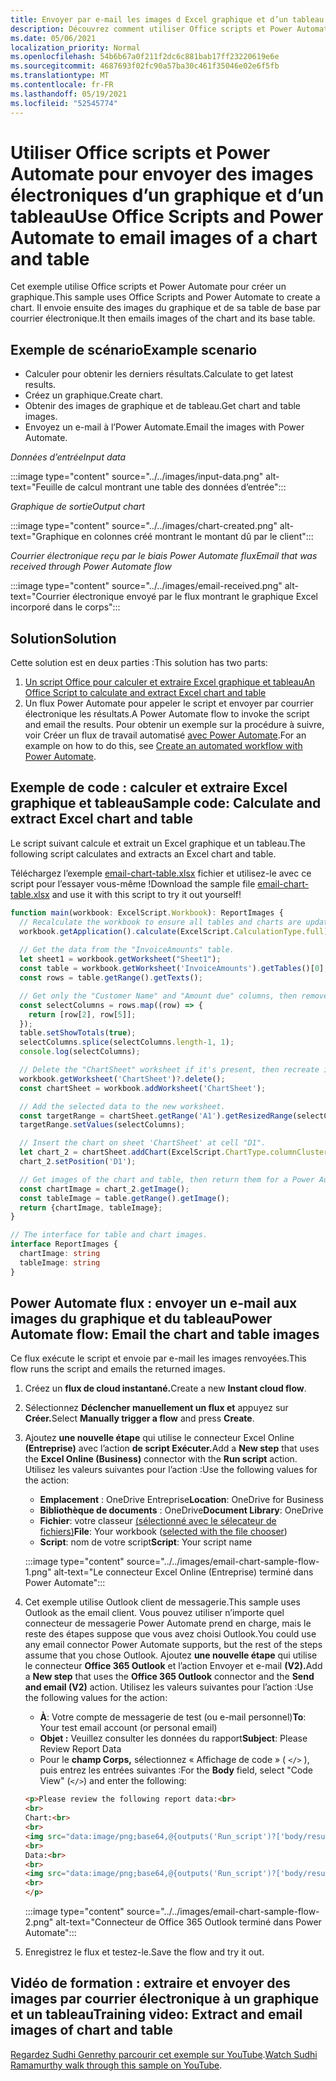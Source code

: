 ```yaml
---
title: Envoyer par e-mail les images d Excel graphique et d’un tableau
description: Découvrez comment utiliser Office scripts et Power Automate pour extraire et envoyer par e-mail les images d’un Excel graphique et d’un tableau.
ms.date: 05/06/2021
localization_priority: Normal
ms.openlocfilehash: 54b6b67a0f211f2dc6c881bab17ff23220619e6e
ms.sourcegitcommit: 4687693f02fc90a57ba30c461f35046e02e6f5fb
ms.translationtype: MT
ms.contentlocale: fr-FR
ms.lasthandoff: 05/19/2021
ms.locfileid: "52545774"
---
```

# <a name="use-office-scripts-and-power-automate-to-email-images-of-a-chart-and-table"></a><span data-ttu-id="7ed58-103">Utiliser Office scripts et Power Automate pour envoyer des images électroniques d’un graphique et d’un tableau</span><span class="sxs-lookup"><span data-stu-id="7ed58-103">Use Office Scripts and Power Automate to email images of a chart and table</span></span>

<span data-ttu-id="7ed58-104">Cet exemple utilise Office scripts et Power Automate pour créer un graphique.</span><span class="sxs-lookup"><span data-stu-id="7ed58-104">This sample uses Office Scripts and Power Automate to create a chart.</span></span> <span data-ttu-id="7ed58-105">Il envoie ensuite des images du graphique et de sa table de base par courrier électronique.</span><span class="sxs-lookup"><span data-stu-id="7ed58-105">It then emails images of the chart and its base table.</span></span>

## <a name="example-scenario"></a><span data-ttu-id="7ed58-106">Exemple de scénario</span><span class="sxs-lookup"><span data-stu-id="7ed58-106">Example scenario</span></span>

* <span data-ttu-id="7ed58-107">Calculer pour obtenir les derniers résultats.</span><span class="sxs-lookup"><span data-stu-id="7ed58-107">Calculate to get latest results.</span></span>
* <span data-ttu-id="7ed58-108">Créez un graphique.</span><span class="sxs-lookup"><span data-stu-id="7ed58-108">Create chart.</span></span>
* <span data-ttu-id="7ed58-109">Obtenir des images de graphique et de tableau.</span><span class="sxs-lookup"><span data-stu-id="7ed58-109">Get chart and table images.</span></span>
* <span data-ttu-id="7ed58-110">Envoyez un e-mail à l’Power Automate.</span><span class="sxs-lookup"><span data-stu-id="7ed58-110">Email the images with Power Automate.</span></span>

<span data-ttu-id="7ed58-111">_Données d’entrée_</span><span class="sxs-lookup"><span data-stu-id="7ed58-111">_Input data_</span></span>

:::image type="content" source="../../images/input-data.png" alt-text="Feuille de calcul montrant une table des données d’entrée":::

<span data-ttu-id="7ed58-113">_Graphique de sortie_</span><span class="sxs-lookup"><span data-stu-id="7ed58-113">_Output chart_</span></span>

:::image type="content" source="../../images/chart-created.png" alt-text="Graphique en colonnes créé montrant le montant dû par le client":::

<span data-ttu-id="7ed58-115">_Courrier électronique reçu par le biais Power Automate flux_</span><span class="sxs-lookup"><span data-stu-id="7ed58-115">_Email that was received through Power Automate flow_</span></span>

:::image type="content" source="../../images/email-received.png" alt-text="Courrier électronique envoyé par le flux montrant le graphique Excel incorporé dans le corps":::

## <a name="solution"></a><span data-ttu-id="7ed58-117">Solution</span><span class="sxs-lookup"><span data-stu-id="7ed58-117">Solution</span></span>

<span data-ttu-id="7ed58-118">Cette solution est en deux parties :</span><span class="sxs-lookup"><span data-stu-id="7ed58-118">This solution has two parts:</span></span>

1. [<span data-ttu-id="7ed58-119">Un script Office pour calculer et extraire Excel graphique et tableau</span><span class="sxs-lookup"><span data-stu-id="7ed58-119">An Office Script to calculate and extract Excel chart and table</span></span>](#sample-code-calculate-and-extract-excel-chart-and-table)
1. <span data-ttu-id="7ed58-120">Un flux Power Automate pour appeler le script et envoyer par courrier électronique les résultats.</span><span class="sxs-lookup"><span data-stu-id="7ed58-120">A Power Automate flow to invoke the script and email the results.</span></span> <span data-ttu-id="7ed58-121">Pour obtenir un exemple sur la procédure à suivre, voir Créer un flux de travail automatisé [avec Power Automate](../../tutorials/excel-power-automate-returns.md#create-an-automated-workflow-with-power-automate).</span><span class="sxs-lookup"><span data-stu-id="7ed58-121">For an example on how to do this, see [Create an automated workflow with Power Automate](../../tutorials/excel-power-automate-returns.md#create-an-automated-workflow-with-power-automate).</span></span>

## <a name="sample-code-calculate-and-extract-excel-chart-and-table"></a><span data-ttu-id="7ed58-122">Exemple de code : calculer et extraire Excel graphique et tableau</span><span class="sxs-lookup"><span data-stu-id="7ed58-122">Sample code: Calculate and extract Excel chart and table</span></span>

<span data-ttu-id="7ed58-123">Le script suivant calcule et extrait un Excel graphique et un tableau.</span><span class="sxs-lookup"><span data-stu-id="7ed58-123">The following script calculates and extracts an Excel chart and table.</span></span>

<span data-ttu-id="7ed58-124">Téléchargez l’exemple <a href="email-chart-table.xlsx">email-chart-table.xlsx</a> fichier et utilisez-le avec ce script pour l’essayer vous-même !</span><span class="sxs-lookup"><span data-stu-id="7ed58-124">Download the sample file <a href="email-chart-table.xlsx">email-chart-table.xlsx</a> and use it with this script to try it out yourself!</span></span>

```TypeScript
function main(workbook: ExcelScript.Workbook): ReportImages {
  // Recalculate the workbook to ensure all tables and charts are updated.
  workbook.getApplication().calculate(ExcelScript.CalculationType.full);
  
  // Get the data from the "InvoiceAmounts" table.
  let sheet1 = workbook.getWorksheet("Sheet1");
  const table = workbook.getWorksheet('InvoiceAmounts').getTables()[0];
  const rows = table.getRange().getTexts();

  // Get only the "Customer Name" and "Amount due" columns, then remove the "Total" row.
  const selectColumns = rows.map((row) => {
    return [row[2], row[5]];
  });
  table.setShowTotals(true);
  selectColumns.splice(selectColumns.length-1, 1);
  console.log(selectColumns);

  // Delete the "ChartSheet" worksheet if it's present, then recreate it.
  workbook.getWorksheet('ChartSheet')?.delete();
  const chartSheet = workbook.addWorksheet('ChartSheet');

  // Add the selected data to the new worksheet.
  const targetRange = chartSheet.getRange('A1').getResizedRange(selectColumns.length-1, selectColumns[0].length-1);
  targetRange.setValues(selectColumns);

  // Insert the chart on sheet 'ChartSheet' at cell "D1".
  let chart_2 = chartSheet.addChart(ExcelScript.ChartType.columnClustered, targetRange);
  chart_2.setPosition('D1');

  // Get images of the chart and table, then return them for a Power Automate flow.
  const chartImage = chart_2.getImage();
  const tableImage = table.getRange().getImage();
  return {chartImage, tableImage};
}

// The interface for table and chart images.
interface ReportImages {
  chartImage: string
  tableImage: string
}
```

## <a name="power-automate-flow-email-the-chart-and-table-images"></a><span data-ttu-id="7ed58-125">Power Automate flux : envoyer un e-mail aux images du graphique et du tableau</span><span class="sxs-lookup"><span data-stu-id="7ed58-125">Power Automate flow: Email the chart and table images</span></span>

<span data-ttu-id="7ed58-126">Ce flux exécute le script et envoie par e-mail les images renvoyées.</span><span class="sxs-lookup"><span data-stu-id="7ed58-126">This flow runs the script and emails the returned images.</span></span>

1. <span data-ttu-id="7ed58-127">Créez un **flux de cloud instantané.**</span><span class="sxs-lookup"><span data-stu-id="7ed58-127">Create a new **Instant cloud flow**.</span></span>
1. <span data-ttu-id="7ed58-128">Sélectionnez **Déclencher manuellement un flux et** appuyez sur **Créer.**</span><span class="sxs-lookup"><span data-stu-id="7ed58-128">Select **Manually trigger a flow** and press **Create**.</span></span>
1. <span data-ttu-id="7ed58-129">Ajoutez **une nouvelle étape** qui utilise le connecteur Excel Online **(Entreprise)** avec l’action **de script Exécuter.**</span><span class="sxs-lookup"><span data-stu-id="7ed58-129">Add a **New step** that uses the **Excel Online (Business)** connector with the **Run script** action.</span></span> <span data-ttu-id="7ed58-130">Utilisez les valeurs suivantes pour l’action :</span><span class="sxs-lookup"><span data-stu-id="7ed58-130">Use the following values for the action:</span></span>
    * <span data-ttu-id="7ed58-131">**Emplacement** : OneDrive Entreprise</span><span class="sxs-lookup"><span data-stu-id="7ed58-131">**Location**: OneDrive for Business</span></span>
    * <span data-ttu-id="7ed58-132">**Bibliothèque de documents** : OneDrive</span><span class="sxs-lookup"><span data-stu-id="7ed58-132">**Document Library**: OneDrive</span></span>
    * <span data-ttu-id="7ed58-133">**Fichier**: votre classeur [(sélectionné avec le sélecateur de fichiers)](../../testing/power-automate-troubleshooting.md#select-workbooks-with-the-file-browser-control)</span><span class="sxs-lookup"><span data-stu-id="7ed58-133">**File**: Your workbook ([selected with the file chooser](../../testing/power-automate-troubleshooting.md#select-workbooks-with-the-file-browser-control))</span></span>
    * <span data-ttu-id="7ed58-134">**Script**: nom de votre script</span><span class="sxs-lookup"><span data-stu-id="7ed58-134">**Script**: Your script name</span></span>

    :::image type="content" source="../../images/email-chart-sample-flow-1.png" alt-text="Le connecteur Excel Online (Entreprise) terminé dans Power Automate":::
1. <span data-ttu-id="7ed58-136">Cet exemple utilise Outlook client de messagerie.</span><span class="sxs-lookup"><span data-stu-id="7ed58-136">This sample uses Outlook as the email client.</span></span> <span data-ttu-id="7ed58-137">Vous pouvez utiliser n’importe quel connecteur de messagerie Power Automate prend en charge, mais le reste des étapes suppose que vous avez choisi Outlook.</span><span class="sxs-lookup"><span data-stu-id="7ed58-137">You could use any email connector Power Automate supports, but the rest of the steps assume that you chose Outlook.</span></span> <span data-ttu-id="7ed58-138">Ajoutez **une nouvelle étape** qui utilise le connecteur **Office 365 Outlook** et l’action Envoyer et e-mail **(V2).**</span><span class="sxs-lookup"><span data-stu-id="7ed58-138">Add a **New step** that uses the **Office 365 Outlook** connector and the **Send and email (V2)** action.</span></span> <span data-ttu-id="7ed58-139">Utilisez les valeurs suivantes pour l’action :</span><span class="sxs-lookup"><span data-stu-id="7ed58-139">Use the following values for the action:</span></span>
    * <span data-ttu-id="7ed58-140">**À**: Votre compte de messagerie de test (ou e-mail personnel)</span><span class="sxs-lookup"><span data-stu-id="7ed58-140">**To**: Your test email account (or personal email)</span></span>
    * <span data-ttu-id="7ed58-141">**Objet :** Veuillez consulter les données du rapport</span><span class="sxs-lookup"><span data-stu-id="7ed58-141">**Subject**: Please Review Report Data</span></span>
    * <span data-ttu-id="7ed58-142">Pour le **champ Corps,** sélectionnez « Affichage de code » ( `</>` ), puis entrez les entrées suivantes :</span><span class="sxs-lookup"><span data-stu-id="7ed58-142">For the **Body** field, select "Code View" (`</>`) and enter the following:</span></span>

    ```HTML
    <p>Please review the following report data:<br>
    <br>
    Chart:<br>
    <br>
    <img src="data:image/png;base64,@{outputs('Run_script')?['body/result/chartImage']}"/>
    <br>
    Data:<br>
    <br>
    <img src="data:image/png;base64,@{outputs('Run_script')?['body/result/tableImage']}"/>
    <br>
    </p>
    ```

    :::image type="content" source="../../images/email-chart-sample-flow-2.png" alt-text="Connecteur de Office 365 Outlook terminé dans Power Automate":::
1. <span data-ttu-id="7ed58-144">Enregistrez le flux et testez-le.</span><span class="sxs-lookup"><span data-stu-id="7ed58-144">Save the flow and try it out.</span></span>

## <a name="training-video-extract-and-email-images-of-chart-and-table"></a><span data-ttu-id="7ed58-145">Vidéo de formation : extraire et envoyer des images par courrier électronique à un graphique et un tableau</span><span class="sxs-lookup"><span data-stu-id="7ed58-145">Training video: Extract and email images of chart and table</span></span>

<span data-ttu-id="7ed58-146">[Regardez Sudhi Genrethy parcourir cet exemple sur YouTube](https://youtu.be/152GJyqc-Kw).</span><span class="sxs-lookup"><span data-stu-id="7ed58-146">[Watch Sudhi Ramamurthy walk through this sample on YouTube](https://youtu.be/152GJyqc-Kw).</span></span>
